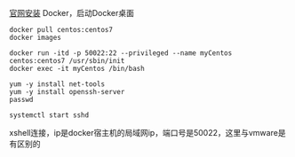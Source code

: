 [官网安装](https://www.docker.com/get-started/) Docker，启动Docker桌面

```
docker pull centos:centos7
docker images

docker run -itd -p 50022:22 --privileged --name myCentos centos:centos7 /usr/sbin/init
docker exec -it myCentos /bin/bash

yum -y install net-tools
yum -y install openssh-server
passwd

systemctl start sshd
```
xshell连接，ip是docker宿主机的局域网ip，端口号是50022，这里与vmware是有区别的